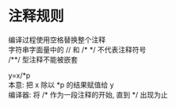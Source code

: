 # 注释规则
编译过程使用空格替换整个注释  
字符串字面量中的 // 和 /\* \*/ 不代表注释符号  
/\*\*/ 型注释不能被嵌套

y=x/\*p  
本意: 把 x 除以 \*p 的结果赋值给 y  
编译器: 将 /\* 作为一段注释的开始, 直到 \*/ 出现为止
